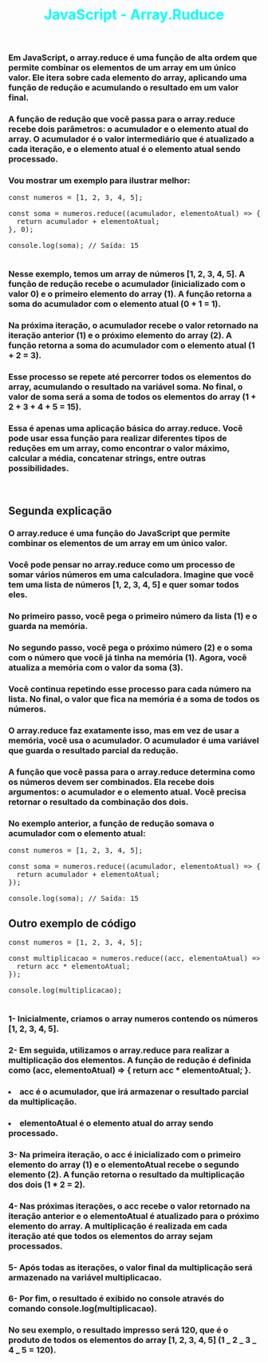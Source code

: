 # <div align="center" style="color:Cyan; font-weight:bold;"> JavaScript - Array.Ruduce</div>

<br>

### Em JavaScript, o array.reduce é uma função de alta ordem que permite combinar os elementos de um array em um único valor. Ele itera sobre cada elemento do array, aplicando uma função de redução e acumulando o resultado em um valor final.

### A função de redução que você passa para o array.reduce recebe dois parâmetros: o acumulador e o elemento atual do array. O acumulador é o valor intermediário que é atualizado a cada iteração, e o elemento atual é o elemento atual sendo processado.

### Vou mostrar um exemplo para ilustrar melhor:

<pre>
const numeros = [1, 2, 3, 4, 5];

const soma = numeros.reduce((acumulador, elementoAtual) => {
  return acumulador + elementoAtual;
}, 0);

console.log(soma); // Saída: 15

</pre>

### Nesse exemplo, temos um array de números [1, 2, 3, 4, 5]. A função de redução recebe o acumulador (inicializado com o valor 0) e o primeiro elemento do array (1). A função retorna a soma do acumulador com o elemento atual (0 + 1 = 1).

### Na próxima iteração, o acumulador recebe o valor retornado na iteração anterior (1) e o próximo elemento do array (2). A função retorna a soma do acumulador com o elemento atual (1 + 2 = 3).

### Esse processo se repete até percorrer todos os elementos do array, acumulando o resultado na variável soma. No final, o valor de soma será a soma de todos os elementos do array (1 + 2 + 3 + 4 + 5 = 15).

### Essa é apenas uma aplicação básica do array.reduce. Você pode usar essa função para realizar diferentes tipos de reduções em um array, como encontrar o valor máximo, calcular a média, concatenar strings, entre outras possibilidades.

<br>

## Segunda explicação

### O array.reduce é uma função do JavaScript que permite combinar os elementos de um array em um único valor.

### Você pode pensar no array.reduce como um processo de somar vários números em uma calculadora. Imagine que você tem uma lista de números [1, 2, 3, 4, 5] e quer somar todos eles.

### No primeiro passo, você pega o primeiro número da lista (1) e o guarda na memória.

### No segundo passo, você pega o próximo número (2) e o soma com o número que você já tinha na memória (1). Agora, você atualiza a memória com o valor da soma (3).

### Você continua repetindo esse processo para cada número na lista. No final, o valor que fica na memória é a soma de todos os números.

### O array.reduce faz exatamente isso, mas em vez de usar a memória, você usa o acumulador. O acumulador é uma variável que guarda o resultado parcial da redução.

### A função que você passa para o array.reduce determina como os números devem ser combinados. Ela recebe dois argumentos: o acumulador e o elemento atual. Você precisa retornar o resultado da combinação dos dois.

### No exemplo anterior, a função de redução somava o acumulador com o elemento atual:

<pre>
const numeros = [1, 2, 3, 4, 5];

const soma = numeros.reduce((acumulador, elementoAtual) => {
  return acumulador + elementoAtual;
});

console.log(soma); // Saída: 15
</pre>

## Outro exemplo de código

<pre>
const numeros = [1, 2, 3, 4, 5];

const multiplicacao = numeros.reduce((acc, elementoAtual) => {
  return acc * elementoAtual;
});

console.log(multiplicacao);

</pre>

### 1- Inicialmente, criamos o array numeros contendo os números [1, 2, 3, 4, 5].

### 2- Em seguida, utilizamos o array.reduce para realizar a multiplicação dos elementos. A função de redução é definida como (acc, elementoAtual) => { return acc \* elementoAtual; }.

### <li>acc é o acumulador, que irá armazenar o resultado parcial da multiplicação.</li>

### <li>elementoAtual é o elemento atual do array sendo processado.</li>

### 3- Na primeira iteração, o acc é inicializado com o primeiro elemento do array (1) e o elementoAtual recebe o segundo elemento (2). A função retorna o resultado da multiplicação dos dois (1 \* 2 = 2).

### 4- Nas próximas iterações, o acc recebe o valor retornado na iteração anterior e o elementoAtual é atualizado para o próximo elemento do array. A multiplicação é realizada em cada iteração até que todos os elementos do array sejam processados.

### 5- Após todas as iterações, o valor final da multiplicação será armazenado na variável multiplicacao.

### 6- Por fim, o resultado é exibido no console através do comando console.log(multiplicacao).

### No seu exemplo, o resultado impresso será 120, que é o produto de todos os elementos do array [1, 2, 3, 4, 5] (1 _ 2 _ 3 _ 4 _ 5 = 120).
